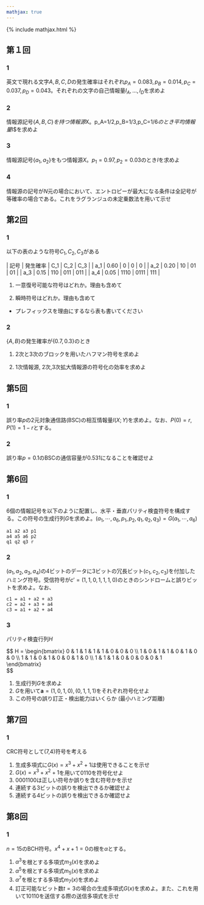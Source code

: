 ```yaml
---
mathjax: true
---
```


{% include mathjax.html %}

## 第１回

### 1
英文で現れる文字$A,B,C,D$の発生確率はそれぞれ$p_A=0.083, p_B=0.014, p_C=0.037, p_D=0.043$。それぞれの文字の自己情報量$I_A,\ldots,I_D$を求めよ

### 2
情報源記号$\{A,B,C\}を持つ情報源$X$。$p_A=1/2,p_B=1/3,p_C=1/6$のとき平均情報量$I$を求めよ

### 3
情報源記号$\{a_1,a_2\}$をもつ情報源$X$。$p_1=0.97,p_2=0.03$のとき$I$を求めよ

### 4
情報源の記号が$N$元の場合において、エントロピーが最大になる条件は全記号が等確率の場合である。これをラグランジュの未定乗数法を用いて示せ

## 第2回

### 1
以下の表のような符号$C_1,C_2,C_3$がある

| 記号 | 発生確率 | C_1 | C_2 | C_3 |
| a_1 | 0.60 | 0 | 0 | 0 |
| a_2 | 0.20 | 10 | 01 | 01 |
| a_3 | 0.15 | 110 | 011 | 011 |
| a_4 | 0.05 | 1110 | 0111 | 111 |

1. 一意復号可能な符号はどれか。理由も含めて

2. 瞬時符号はどれか。理由も含めて

  * プレフィックスを理由にするなら表も書いてください

### 2
$\{A,B\}$の発生確率が$\{0.7,0.3\}$のとき

1. 2次と3次のブロックを用いたハフマン符号を求めよ

2. 1次情報源, 2次,3次拡大情報源の符号化の効率を求めよ

## 第5回
### 1
誤り率$p$の2元対象通信路(BSC)の相互情報量$I(X;Y)$を求めよ。なお、$P(0)=r,P(1)=1-r$とする。

### 2
誤り率$p=0.1$のBSCの通信容量が$0.531$になることを確認せよ

## 第6回
### 1
6個の情報記号を以下のように配置し、水平・垂直パリティ検査符号を構成する。この符号の生成行列$G$を求めよ。$(a_1,\cdots,a_6,p_1,p_2,q_1,q_2,q_3)=G(a_1,\cdots,a_6)$

```
a1 a2 a3 p1
a4 a5 a6 p2
q1 q2 q3 r
```

### 2
$(a_1,a_2,a_3,a_4)$の4ビットのデータに3ビットの冗長ビット$(c_1,c_2,c_3)$を付加したハミング符号。受信符号が$c'=(1,1,0,1,1,1,0)$のときのシンドロームと誤りビットを求めよ。なお、

```
c1 = a1 + a2 + a3
c2 = a2 + a3 + a4
c3 = a1 + a2 + a4
```

### 3
パリティ検査行列$H$

<div>$$
H = \begin{bmatrix}
0 & 1 & 1 & 1 & 1 & 0 & 0 & 0 \\
1 & 0 & 1 & 1 & 0 & 1 & 0 & 0 \\
1 & 1 & 0 & 1 & 0 & 0 & 1 & 0 \\
1 & 1 & 1 & 0 & 0 & 0 & 0 & 1
\end{bmatrix}
</div>$$

1. 生成行列$G$を求めよ
2. $G$を用いて$\boldsymbol a=(1,0,1,0),(0,1,1,1)$をそれぞれ符号化せよ
3. この符号の誤り訂正・検出能力はいくらか (最小ハミング距離)

## 第7回
### 1
CRC符号として(7,4)符号を考える

1. 生成多項式に$G(x)=x^3+x^2+1$は使用できることを示せ
2. $G(x)=x^3+x^2+1$を用いて0110を符号化せよ
3. 0001100は正しい符号か誤りを含む符号かを示せ
4. 連続する3ビットの誤りを検出できるか確認せよ
5. 連続する4ビットの誤りを検出できるか確認せよ

## 第8回
### 1
$n=15$のBCH符号。$x^4+x+1=0$の根を$α$とする。

1. $α^3$を根とする多項式$m_3(x)$を求めよ
2. $α^5$を根とする多項式$m_5(x)$を求めよ
3. $α^7$を根とする多項式$m_7(x)$を求めよ
4. 訂正可能なビット数$t=3$の場合の生成多項式$G(x)$を求めよ。また、これを用いて10110を送信する際の送信多項式を示せ
